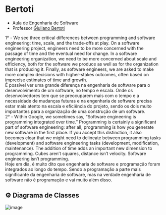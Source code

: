 # Bertoti

* Aula de Engenharia de Software
* Professor [Giuliano Bertoti](https://github.com/giulianobertoti)

1° - We see three critical differences between programming and software engineering: time, scale, and the trade-offs at play. On a software engineering project, engineers need to be more concerned with the passage of time and the eventual need for change. In a software engineering organization, we need to be more concerned about scale and efficiency, both for the software we produce as well as for the organization that is producing it. Finally, as software engineers, we are asked to make more complex decisions with higher-stakes outcomes, often based on imprecise estimates of time and growth.
<br>
É possível ver uma grande diferença na engenharia de software para o desenvolvimento de um software, no tempo e escala. Onde os desenvolvedores tem que se preocuparem mais com o tempo e a necessidade de mudanças futuras e na engenharia de software precisa estar mais atento na escala e eficiência do projeto, sendo os dois muito importantes para a organização de uma construção de um software.
<br>
2° - Within Google, we sometimes say, “Software engineering is programming integrated over time.” Programming is certainly a significant part of software engineering: after all, programming is how you generate new software in the first place. If you accept this distinction, it also becomes clear that we might need to delineate between programming tasks (development) and software engineering tasks (development, modification, maintenance). The addition of time adds an important new dimension to programming. Cubes aren’t squares, distance isn’t velocity. Software engineering isn’t programming.
<br>
Hoje em dia, é muito dito que engenharia de software e programação foram integrados ao longo do tempo. Sendo a programação a parte mais significante da engenharia de software, mas na verdade engenharia de software não é programação e vai muito além disso.

## ⚙️ Diagrama de Classes
![image](https://github.com/gustavosenamp/Bertoti/assets/123789443/a41b9fb6-8e8b-43ab-9e87-a780992beff8)
